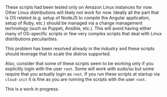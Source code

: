 These scripts had been tested only on Amazon Linux instances for now. Other Linux distributions will likely not work for now. Ideally all the part that is OS related (e.g. setup of NodeJS to compile the Angular application, setup of Ruby, etc.) should be managed via a change management technology (such as Puppet, Ansible, etc.). This will avoid having either many of OS-specific scripts or few very complex scripts that deal with Linux distributions peculiarities. 

This problem has been resolved already in the industry and these scripts should leverage that to scale the distros supported. 

Also, consider that some of these scripts seem to be working only if you explicitly login with the user `root`. Some will work with sudo/su but some require that you actually login as `root`. If you run these scripts at startup via `cloud-init` it is fine as you are running the scripts with the user `root`.  

This is a work in progress.
